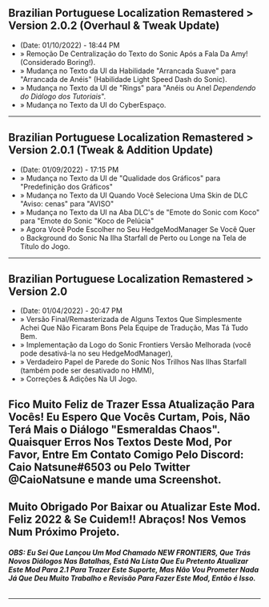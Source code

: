 ## Brazilian Portuguese Localization Remastered > Version 2.0.2 (Overhaul & Tweak Update)
- (Date: 01/10/2022) - 18:44 PM
- » Remoção De Centralização do Texto do Sonic Após a Fala Da Amy! (Considerado Boring!).
- » Mudança no Texto da UI da Habilidade "Arrancada Suave" para "Arrancada de Anéis" (Habilidade Light Speed Dash do Sonic).
- » Mudança no Texto da UI de "Rings" para "Anéis ou Anel *Dependendo do Diálogo dos Tutoriais*".
- » Mudança no Texto da UI do CyberEspaço.
--------------------------------------------------------------------------------------------------
## Brazilian Portuguese Localization Remastered > Version 2.0.1 (Tweak & Addition Update)
- (Date: 01/09/2022) - 17:15 PM
- » Mudança no Texto da UI de "Qualidade dos Gráficos" para "Predefinição dos Gráficos"
- » Mudança no Texto da UI Quando Você Seleciona Uma Skin de DLC "Aviso: cenas" para "AVISO"
- » Mudança no Texto da UI na Aba DLC's de "Emote do Sonic com Koco" para "Emote do Sonic "Koco de Pelúcia"
- » Agora Você Pode Escolher no Seu HedgeModManager Se Você Quer o Background do Sonic Na Ilha Starfall de Perto ou Longe na Tela de Título do Jogo.
--------------------------------------------------------------------------------------------------
## Brazilian Portuguese Localization Remastered > Version 2.0
- (Date: 01/04/2022) - 20:47 PM
- » Versão Final/Remasterizada de Alguns Textos Que Simplesmente Achei Que Não Ficaram Bons Pela Equipe de Tradução, Mas Tá Tudo Bem. 
- » Implementação da Logo do Sonic Frontiers Versão Melhorada (você pode desativá-la no seu HedgeModManager), 
- » Verdadeiro Papel de Parede do Sonic Nos Trilhos Nas Ilhas Starfall (também pode ser desativado no HMM), 
- » Correções & Adições Na UI Jogo.

## Fico Muito Feliz de Trazer Essa Atualização Para Vocês! Eu Espero Que Vocês Curtam, Pois, Não Terá Mais o Diálogo "Esmeraldas Chaos". Quaisquer Erros Nos Textos Deste Mod, Por Favor, Entre Em Contato Comigo Pelo Discord: Caio Natsune#6503 ou Pelo Twitter @CaioNatsune e mande uma Screenshot.

## Muito Obrigado Por Baixar ou Atualizar Este Mod. Feliz 2022 & Se Cuidem!! Abraços! Nos Vemos Num Próximo Projeto.
###### **OBS: Eu Sei Que Lançou Um Mod Chamado NEW FRONTIERS, Que Trás Novos Diálogos Nas Batalhas, Está Na Lista Que Eu Pretento Atualizar Este Mod Para 2.1 Para Trazer Este Suporte, Mas Não Vou Prometer Nada Já Que Deu Muito Trabalho e Revisão Para Fazer Este Mod, Então é Isso.**
--------------------------------------------------------------------------------------------------


